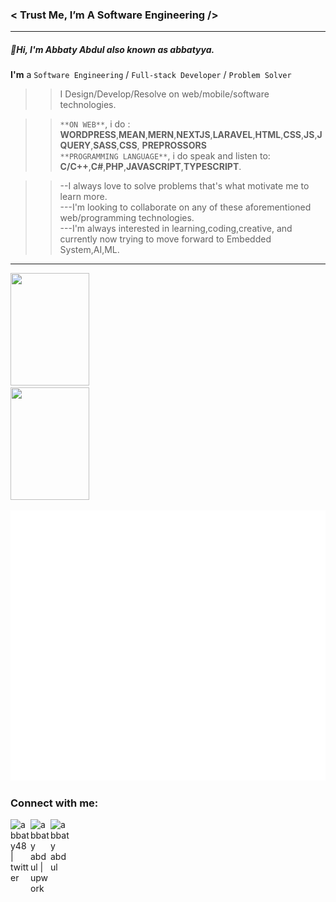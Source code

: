  ### < Trust Me, I’m A Software Engineering />
---
##### 👋Hi, I'm Abbaty Abdul also known as abbatyya.  

**I'm** a ``Software Engineering`` / ``Full-stack Developer`` / ``Problem Solver`` 

>>I Design/Develop/Resolve on web/mobile/software technologies.  

>
 >>``**ON WEB**``, i do :  **WORDPRESS**,**MEAN**,**MERN**,**NEXTJS**,**LARAVEL**,**HTML**,**CSS**,**JS**,**JQUERY**,**SASS**,**CSS**, **PREPROSSORS**  
>>``**PROGRAMMING LANGUAGE**``, i do speak and listen to:  **C/C++**,**C#**,**PHP**,**JAVASCRIPT**,**TYPESCRIPT**.  

>
 >> --I always love to solve problems that's what motivate me to learn more.  
 >>---I'm looking to collaborate on any of these aforementioned web/programming technologies.   
 >>---I'm always interested in learning,coding,creative, and currently now trying to move forward to Embedded System,AI,ML. 
 
---
<div>
    <a href="https://github.com/abbaty48/abbaty48" target="blank">
        <img height="180em" width="50%" src="https://github-readme-stats.vercel.app/api?username=abbaty48&show_icons=true&theme=gruvbox&bg_color=transparent">
        <img height="180em" width="50%" src="https://github-readme-stats.vercel.app/api/top-langs/?username=abbaty48&layout=compact&langs_count=8&show_icons=true&theme=gruvbox&bg_color=transparent)](https://github.com/abbaty48/github-readme-stats">
    </a>
</div>


![Metrics](https://github.com/abbaty48/abbaty48/blob/main/github-metrics.svg)



### Connect with me:
[<img width="32px" alt="abbaty48 | twitter" title="Twitter" align="left" src="https://img.icons8.com/ios/50/000000/twitter-circled--v4.png"/>][twitter]
[<img width="32px" alt="abbaty abdul | upwork" title="Upwork" align="left" src="https://img.icons8.com/ios/50/000000/upwork.png"/>][upwork]
[<img width="32px" alt="abbaty abdul" title="LinkedIn" align="left" src="https://img.icons8.com/ios/50/000000/linkedin-circled--v3.png"/>][linkedin]


[linkedin]: https://www.linkedin.com/in/abbaty-abdul-93869bab/
[twitter]: https://twitter.com/abbaty48
[upwork]: https://www.upwork.com/freelancers/~01484d90f85bd4131a

